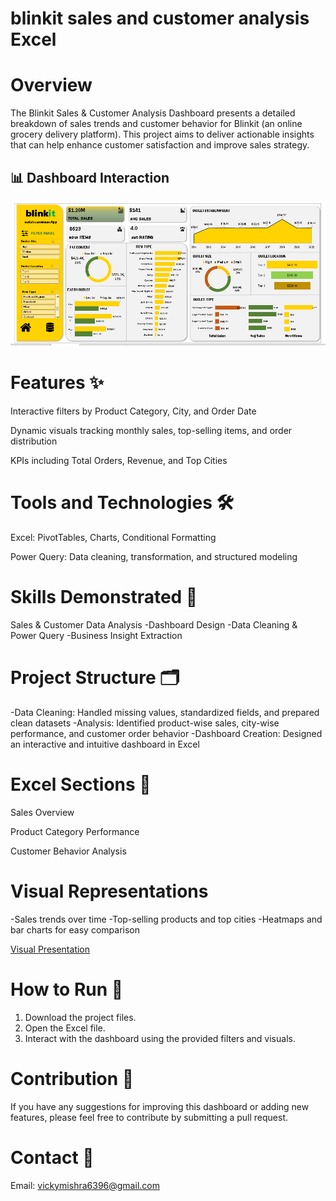 # blinkit sales and customer analysis Excel
# Overview
The Blinkit Sales & Customer Analysis Dashboard presents a detailed breakdown of sales trends and customer behavior for Blinkit (an online grocery delivery platform). This project aims to deliver actionable insights that can help enhance customer satisfaction and improve sales strategy.
## 📊 Dashboard Interaction  
[![Blinkit Analysis](https://github.com/Vickymishra6396/blinkit-sales-and-customer-analysis-Excel/blob/main/Blinkit.PNG)](https://github.com/Vickymishra6396/blinkit-sales-and-customer-analysis-Excel/blob/main/Blinkit.PNG)

# Features ✨
Interactive filters by Product Category, City, and Order Date

Dynamic visuals tracking monthly sales, top-selling items, and order distribution

KPIs including Total Orders, Revenue, and Top Cities
# Tools and Technologies 🛠️
Excel: PivotTables, Charts, Conditional Formatting

Power Query: Data cleaning, transformation, and structured modeling
# Skills Demonstrated 🧩
Sales & Customer Data Analysis -Dashboard Design -Data Cleaning & Power Query -Business Insight Extraction
# Project Structure 🗂️
-Data Cleaning: Handled missing values, standardized fields, and prepared clean datasets -Analysis: Identified product-wise sales, city-wise performance, and customer order behavior -Dashboard Creation: Designed an interactive and intuitive dashboard in Excel
# Excel Sections 📌
Sales Overview

Product Category Performance

Customer Behavior Analysis
# Visual Representations
-Sales trends over time -Top-selling products and top cities -Heatmaps and bar charts for easy comparison 

[Visual Presentation](https://raw.githubusercontent.com/Vickymishra6396/blinkit-sales-and-customer-analysis-Excel/main/visual-presentation.mp4)
# How to Run 🚀
1. Download the project files.
2. Open the Excel file.
3. Interact with the dashboard using the provided filters and visuals.

# Contribution 🤝
If you have any suggestions for improving this dashboard or adding new features, please feel free to contribute by submitting a pull request.
# Contact 📧
Email: vickymishra6396@gmail.com





